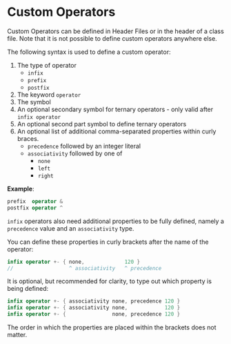# Custom Operators

Custom Operators can be defined in Header Files or in the header of a class file. Note that it is not possible to define custom operators anywhere else.

The following syntax is used to define a custom operator:

1. The type of operator
   * `infix`
   * `prefix`
   * `postfix`
2. The keyword `operator`
3. The symbol
4. An optional secondary symbol for ternary operators - only valid after `infix operator `
5. An optional second part symbol to define ternary operators
6. An optional list of additional comma-separated properties within curly braces.
   * `precedence` followed by an integer literal
   * `associativity` followed by one of
     * `none`
     * `left`
     * `right`

**Example**:

```swift
prefix  operator &
postfix operator ^
```

`infix` operators also need additional properties to be fully defined, namely a `precedence` value and an `associativity` type.

You can define these properties in curly brackets after the name of the operator:

```swift
infix operator +- { none,             120 }
//                  ^ associativity   ^ precedence
```

It is optional, but recommended for clarity, to type out which property is being defined:

```swift
infix operator +- { associativity none, precedence 120 }
infix operator +- { associativity none,            120 }
infix operator +- {               none, precedence 120 }
```

The order in which the properties are placed within the brackets does not matter.

